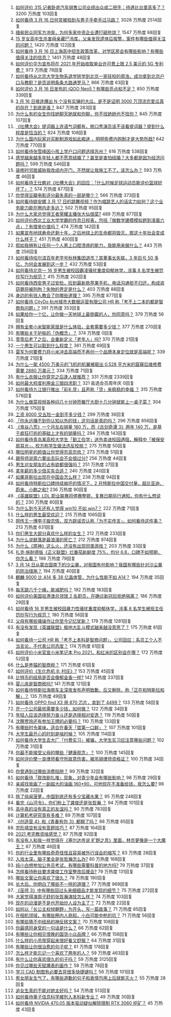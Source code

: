 1. [如何评价 315 记者卧底汽车销售公司业绩出众成二把手：待遇比台里高多了？](https://www.zhihu.com/question/449678180) 3200 万热度 103回复
1. [如何看待 3 月 16 日何炅被拍到与男子手牵手过马路？](https://www.zhihu.com/question/449585882) 3028 万热度 2514回复
1. [缅甸民众同军方冲突，为何多家中资企业遭打砸抢烧？](https://www.zhihu.com/question/449644684) 1547 万热度 88回复
1. [15 岁女高中生杀害母亲藏尸冷库，父亲发现遗体后报警，案件有哪些值得关注的问题？](https://www.zhihu.com/question/449776307) 1420 万热度 122回复
1. [如何看待 3 月 16 日上海高中招生政策改革，对学区房会有哪些影响？有哪些值得关注的信息？](https://www.zhihu.com/question/449671609) 1401 万热度 48回复
1. [如何评价华为宣布将在 2021 年开始收取单台许可费上限 2.5 美元的 5G 专利费？](https://www.zhihu.com/question/449679560) 973 万热度 78回复
1. [如何看待从北京大学生物系退学转学到北京一家技校的周浩，成功拿到北京户口与教职？是否说明条条大路通罗马？](https://www.zhihu.com/question/289071049) 866 万热度 63回复
1. [如何评价 3 月 16 日发布的 iQOO Neo5？有哪些亮点和不足？](https://www.zhihu.com/question/449594522) 850 万热度 339回复
1. [3 月 16 日接连爆出 N 个没有实锤的大瓜，是不是证明 3000 万顶流恋爱瓜真的存在？到底是谁？](https://www.zhihu.com/question/449640992) 847 万热度 283回复
1. [为什么有的女生你找她聊天她就和你聊，你不找她她也不找你？](https://www.zhihu.com/question/438373759) 845 万热度 107回复
1. [《吐槽大会》提词器上连语气词都有，脱口秀演员该不该看提词器？提到什么程度是恰当的？](https://www.zhihu.com/question/449785371) 824 万热度 108回复
1. [为什么国内玩家对买断制游戏如此痴迷 ，明明免费内购制才是大势所趋?](https://www.zhihu.com/question/449099344) 642 万热度 770回复
1. [如何看待张雪峰因小孩上学户口问题选择苏州？](https://www.zhihu.com/question/449231456) 616 万热度 538回复
1. [感觉越来越多年轻人都不愿意结婚了？甚至是害怕结婚？大多都是因为经济问题吗？](https://www.zhihu.com/question/448650271) 599 万热度 546回复
1. [装修时邻居威胁我改成内开门，不然就让我施工不了，该怎么办？](https://www.zhihu.com/question/448288202) 593 万热度 46回复
1. [如何看待王仕鹏对《吐槽大会》的回应：「什么时候足球运动员能评价篮球好坏了」？](https://www.zhihu.com/question/449601303) 574 万热度 877回复
1. [你觉得豆瓣电影评分最失真的一部是哪个？](https://www.zhihu.com/question/346658239) 566 万热度 373回复
1. [如何看待姚安娜 3 月 17 日的跳舞视频？作为唱跳艺人的话实力如何？这个业务能力能在圈内走多远？](https://www.zhihu.com/question/449761543) 502 万热度 95回复
1. [为什么大家总觉得王者荣耀主播张大仙很菜?](https://www.zhihu.com/question/384371807) 489 万热度 877回复
1. [如何评价西北工业大学学霸的作息日程表，包括「做数学建模模拟题到凌晨六点」？有借鉴价值吗？](https://www.zhihu.com/question/449779088) 474 万热度 142回复
1. [如果宣布地球寿命还剩十年，之后地球上的生命都将毁灭，那这十年社会变成什么样子？](https://www.zhihu.com/question/446997841) 451 万热度 400回复
1. [假如我拥有让任何一个人患上口腔溃疡的能力，我能用来做什么？](https://www.zhihu.com/question/448970341) 443 万热度 256回复
1. [如何看待哈尔滨百年老字号秋林集团退市？其董事长失联，3 年巨亏 50 多亿，为何会发展到这一步？](https://www.zhihu.com/question/448970133) 432 万热度 53回复
1. [如何看待北京一 16 岁男生被校园霸凌骚扰重度抑郁休学，涉事 8 名学生被罚抄写行为规范？](https://www.zhihu.com/question/449615368) 415 万热度 202回复
1. [如何看待西安男子过安检，捡到最新款苹果手机，电话沟通拒不归还，构成盗窃罪将被刑拘？失物的界定是什么？](https://www.zhihu.com/question/449610717) 403 万热度 88回复
1. [身边的有钱人教会了你哪些道理？](https://www.zhihu.com/question/430653175) 395 万热度 877回复
1. [如何看待 CityDo 杭州城市大数据运营有限公司 HR 称「考不上二本的都是智商有问题」?](https://www.zhihu.com/question/449638182) 391 万热度 353回复
1. [如果给你一个亿，让你做一天地球上最倒霉的人，你同意吗？](https://www.zhihu.com/question/393195089) 379 万热度 56回复
1. [拥有全套小米智能家居是什么体验，全套需要多少钱？](https://www.zhihu.com/question/356183914) 377 万热度 270回复
1. [有哪些关于护肤的「伪概念」？](https://www.zhihu.com/roundtable/meilifangfalun) 374 万热度 0回复
1. [零零后老了之后，会重新定义「老年人」吗?](https://www.zhihu.com/question/449162702) 370 万热度 21回复
1. [一个男生可以脏到什么程度？](https://www.zhihu.com/question/270616337) 361 万热度 69回复
1. [雷军为何要费力将小米冲击高端而不再创一个品牌本身定位就是高端呢？](https://www.zhihu.com/question/448976877) 339 万热度 21回复
1. [为什么一架 4500 万美元的飞机的机翼被砸出 0.528 平方米的窟窿后维修费需要 2880 万美元？](https://www.zhihu.com/question/446051635) 334 万热度 71回复
1. [有什么衣服让你穿完之后逢人就推荐？](https://www.zhihu.com/question/368860490) 331 万热度 2339回复
1. [如何最大程度利用金三银四求职？](https://www.zhihu.com/xen/market/ecom-page/1350403910050463744) 321 盐选会员周年庆 0回复
1. [如何看待九江银行推出「彩礼贷」且声称「贷」来稳稳的幸福 ？](https://www.zhihu.com/question/449598282) 315 万热度 578回复
1. [为什么做菜视频各种闷几十分钟而餐厅大厨十几分钟就能上一桌子菜？](https://www.zhihu.com/question/387166677) 304 万热度 175回复
1. [工资 8000 交五险一金到手多少钱？](https://www.zhihu.com/question/372675379) 299 万热度 36回复
1. [「你永远赚不到你认知以外的钱」这句话是真的吗？](https://www.zhihu.com/question/444218782) 296 万热度 856回复
1. [《鬼谷八荒》一个月左右销量 180 万，而《古剑奇谭 3》两年 140 万，是基于疯狂打折的基础上才有的销量吗？](https://www.zhihu.com/question/448196510) 294 万热度 143回复
1. [如何看待青岛某高校大学生「勤工俭学」送外卖进校园遇阻，解释中「被保安扇耳光」，校方称学生做法违反校规？](https://www.zhihu.com/question/449697937) 275 万热度 50回复
1. [哪位明星的颜值让你觉得忽高忽低？](https://www.zhihu.com/question/445285593) 273 万热度 51回复
1. [跟导师说周六要出去玩会不会很过分?](https://www.zhihu.com/question/448978057) 256 万热度 44回复
1. [男生对女朋友的占有欲都很强吗？](https://www.zhihu.com/question/332142062) 251 万热度 27回复
1. [拿年薪的多少倍买车合适？](https://www.zhihu.com/question/383531441) 240 万热度 240回复
1. [如果哥斯拉出现在中国会怎么样？](https://www.zhihu.com/question/53249686) 238 万热度 94回复
1. [如何看待特斯拉口碑持续崩坏的情况下，2 月特斯拉中国交付量，超比亚迪、蔚来、小鹏之和?](https://www.zhihu.com/question/448590405) 236 万热度 90回复
1. [《英雄联盟》LDL 职业联赛将停赛整顿，复赛日期另行通知，你有什么想说的？](https://www.zhihu.com/question/449602832) 230 万热度 80回复
1. [为什么到今天还有人觉得 win10 不如 win7？](https://www.zhihu.com/question/449255026) 222 万热度 71回复
1. [什么样的男生最受欢迎？](https://www.zhihu.com/question/30311473) 215 万热度 1065回复
1. [网传王一博李子璇恋情，双方辟谣否认称「为不实传言」，如何看待这件事？](https://www.zhihu.com/question/449636596) 213 万热度 631回复
1. [你们男生大部分喜欢什么样的女生？](https://www.zhihu.com/question/440011949) 212 万热度 233回复
1. [为什么说鲸落是最浪漫的死亡？](https://www.zhihu.com/question/440958548) 212 万热度 974回复
1. [为什么《原神》这么火，还没有出现同类游戏？](https://www.zhihu.com/question/448872686) 203 万热度 33回复
1. [扎克·施耐德版《正义联盟》烂番茄新鲜度 75%，均分 6.8，口碑不如预期，你怎么看？](https://www.zhihu.com/question/449566995) 198 万热度 79回复
1. [3 月 14 日从蒙古国南下的沙尘暴，对我国有何影响？我国有哪些针对沙尘暴的防治措施？](https://www.zhihu.com/question/449452410) 194 万热度 40回复
1. [麒麟 9000 比 A14 多 38 亿晶体管，为什么性能不如 A14？](https://www.zhihu.com/question/448965635) 194 万热度 35回复
1. [每天跳六千个绳，能减肥吗？](https://www.zhihu.com/question/289540511) 192 万热度 183回复
1. [如何评价美国驻港澳总领馆 2 名职员，在确诊新冠后拒绝隔离？](https://www.zhihu.com/question/449472975) 186 万热度 29回复
1. [如何看待 16 岁男生被校园暴力性骚扰重度抑郁休学，涉事 8 名学生被班主任罚抄写行为规范？](https://www.zhihu.com/question/449591184) 180 万热度 56回复
1. [父母有哪些骚操作让你至今记忆犹新？](https://www.zhihu.com/question/306434148) 179 万热度 1281回复
1. [有没有发现《英雄联盟》极地大乱斗模式越来越没意思了？](https://www.zhihu.com/question/444348970) 175 万热度 81回复
1. [如何看待一公司 HR 称「考不上本科是智商问题」，公司回应：系员工个人不当言论，不代表公司态度？](https://www.zhihu.com/question/449763205) 174 万热度 61回复
1. [如何评价小米官宣小米笔记本 Pro 2021，和红米的区别会在哪？](https://www.zhihu.com/question/449610285) 172 万热度 52回复
1. [什么是养猫的智商税？](https://www.zhihu.com/question/445480922) 171 万热度 61回复
1. [如何评价《生化危机 8: 村庄》?](https://www.zhihu.com/question/401056274) 153 万热度 45回复
1. [比特币的结局是否会像郁金香一样?](https://www.zhihu.com/question/445567290) 142 万热度 337回复
1. [婴儿床是智商税吗?](https://www.zhihu.com/question/445039825) 141 万热度 121回复
1. [如何看待特斯拉海南车主深夜发布声明致歉、后又删除，称「正在和特斯拉和解」？](https://www.zhihu.com/question/449776662) 135 万热度 49回复
1. [如何看待 OPPO find X3 用 870 芯片，卖到了 4499？](https://www.zhihu.com/question/448824396) 133 万热度 58回复
1. [开一个公司最低需要多少钱，如何做？](https://www.zhihu.com/question/19841830) 122 万热度 34回复
1. [年轻人应该选择努力奋斗还是选择相对安逸？](https://www.zhihu.com/question/449657927) 119 万热度 50回复
1. [沈腾贾玲还有参加王牌的必要吗？](https://www.zhihu.com/question/447691788) 110 万热度 133回复
1. [有哪些时令美味，适合在春天「尝第一口鲜」？](https://www.zhihu.com/question/449606938) 107 万热度 101回复
1. [大学生最开心的时刻是啥时候？](https://www.zhihu.com/question/448513817) 105 万热度 114回复
1. [如何看待大学生去大厂「付费实习」被骗，大学生实习应注意哪些问题？](https://www.zhihu.com/question/449423976) 102 万热度 31回复
1. [你最不能接受父母的哪些「健康观念」？](https://www.zhihu.com/question/448915301) 100 万热度 145回复
1. [如何评价樊一良律师看守所故意伤害，被吊销律师资格证？](https://www.zhihu.com/question/449488446) 100 万热度 34回复
1. [你曾遇到过哪些消费陷阱？](https://www.zhihu.com/question/449398058) 99 万热度 32回复
1. [如何看待「耽改剧扎堆」现象，对青少年会有哪些影响？](https://www.zhihu.com/question/449585706) 98 万热度 29回复
1. [亲戚找我画了一副超大的油画 160*90，可他现在不准备给钱，我怎么要?](https://www.zhihu.com/question/449074471) 98 万热度 22回复
1. [除了徐闻菠萝，中国到底还有多少宝藏水果？](https://www.zhihu.com/question/448462051) 95 万热度 248回复
1. [看完《山河令》，你们粉上了龚俊还是张哲瀚 ？](https://www.zhihu.com/question/449243255) 94 万热度 101回复
1. [高中真的没有真正的友谊吗？](https://www.zhihu.com/question/440800403) 90 万热度 783回复
1. [计算机考研究竟有多难？](https://www.zhihu.com/question/25507020) 89 万热度 107回复
1. [《创造营 4》和《青春有你 3》都糊了吗？](https://www.zhihu.com/question/449263513) 88 万热度 85回复
1. [完形填空有没有答题技巧？](https://www.zhihu.com/question/21864589) 87 万热度 164回复
1. [2021 考完教资啥感觉？](https://www.zhihu.com/question/449137629) 87 万热度 92回复
1. [有没有人和我一样觉得在《塞尔达传说 旷野之息》里面，林克更像是一个大魔王？](https://www.zhihu.com/question/427646550) 87 万热度 46回复
1. [你的行业里有哪些奇奇怪怪且容易被外行误会的缩写？](https://www.zhihu.com/question/449614248) 83 万热度 28回复
1. [入戏太深，脑子里全是张哲瀚怎么办?](https://www.zhihu.com/question/447838512) 80 万热度 168回复
1. [纯小白想参加公务员考试，有哪些需要科普的地方吗?](https://www.zhihu.com/question/346398474) 79 万热度 37回复
1. [怎样看待粉丝要求龚俊工作室整改后援会?](https://www.zhihu.com/question/449338996) 79 万热度 131回复
1. [哪些文案让你喜欢了很久？](https://www.zhihu.com/question/442927183) 78 万热度 190回复
1. [长大后，你明白了哪些不一样的道理？](https://www.zhihu.com/question/45394531) 77 万热度 969回复
1. [《巫师 3》中有哪些回过头来细细品才能发现的细节？](https://www.zhihu.com/question/63376355) 75 万热度 272回复
1. [大家觉得演周子舒的张哲瀚演技怎么样？](https://www.zhihu.com/question/447719280) 74 万热度 103回复
1. [现在的动漫是不是也开始炒人设为主了？](https://www.zhihu.com/question/449250632) 72 万热度 22回复
1. [如何以「长公主权倾朝野」为开头，写一篇故事？](https://www.zhihu.com/question/402010747) 71 万热度 85回复
1. [在相机领域，有哪些圈内人熟知，小白可能中枪的坑？](https://www.zhihu.com/question/447567781) 71 万热度 56回复
1. [有哪些猜不中结局的神反转文案？](https://www.zhihu.com/question/440291385) 70 万热度 108回复
1. [你最感同身受的一句话是什么？](https://www.zhihu.com/question/446459699) 66 万热度 62回复
1. [有哪些让你相见恨晚的国货小众品牌？](https://www.zhihu.com/question/382874258) 66 万热度 158回复
1. [什么样的小吊带穿起来很好看又舒服？](https://www.zhihu.com/question/446715939) 64 万热度 31回复
1. [有哪些让你很治愈的句子呢？](https://www.zhihu.com/question/441551495) 61 万热度 178回复
1. [怎么样才能忘记一个喜欢了两年的人？](https://www.zhihu.com/question/448026407) 59 万热度 463回复
1. [有什么让你喜欢很久的句子吗？](https://www.zhihu.com/question/437789442) 59 万热度 3125回复
1. [你见过哪些天赋爆表的画作？](https://www.zhihu.com/question/319668489) 58 万热度 78回复
1. [学习 CAD 制图有必要去背很多快捷键吗？](https://www.zhihu.com/question/350875836) 56 万热度 101回复
1. [惹女朋友生气了，有哪些道歉的句子和表情包用上后就能灭火？](https://www.zhihu.com/question/371652755) 55 万热度 28回复
1. [追女生真的不能对她太好吗？](https://www.zhihu.com/question/435541311) 54 万热度 513回复
1. [如何看待量子信息科学被列入本科新专业？](https://www.zhihu.com/question/447131529) 49 万热度 30回复
1. [如何看待 NVIDIA 470.05 版本驱动疑似解除限制 RTX 3060 挖矿？](https://www.zhihu.com/question/449538339) 45 万热度 43回复